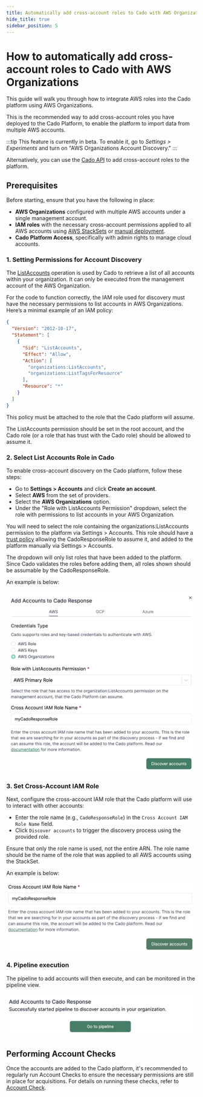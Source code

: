 ```yaml
---
title: Automatically add cross-account roles to Cado with AWS Organizations
hide_title: true
sidebar_position: 5
---
```


# How to automatically add cross-account roles to Cado with AWS Organizations

This guide will walk you through how to integrate AWS roles into the Cado platform using AWS Organizations.

This is the recommended way to add cross-account roles you have deployed to the Cado Platform, to enable the platform to import data from multiple AWS accounts.

:::tip
This feature is currently in beta. To enable it, go to *Settings > Experiments* and turn on "AWS Organizations Account Discovery."
:::


Alternatively, you can use the [Cado API](/cado/deploy/cross/cross-account-creation-api) to add cross-account roles to the platform.

## Prerequisites

Before starting, ensure that you have the following in place:
- **AWS Organizations** configured with multiple AWS accounts under a single management account.
- **IAM roles** with the necessary cross-account permissions applied to all AWS accounts using [AWS StackSets](/cado/deploy/cross/cross-account-creation-auto) or [manual deployment](/cado/deploy/cross/cross-account-creation).
- **Cado Platform Access**, specifically with admin rights to manage cloud accounts.


### 1. **Setting Permissions for Account Discovery**

The [ListAccounts](https://docs.aws.amazon.com/organizations/latest/APIReference/API_ListAccounts.html) operation is used by Cado to retrieve a list of all accounts within your organization. It can only be executed from the management account of the AWS Organization.

For the code to function correctly, the IAM role used for discovery must have the necessary permissions to list accounts in AWS Organizations. Here’s a minimal example of an IAM policy:

```json
{
  "Version": "2012-10-17",
  "Statement": [
    {
      "Sid": "ListAccounts",
      "Effect": "Allow",
      "Action": [
        "organizations:ListAccounts",
        "organizations:ListTagsForResource"
      ],
      "Resource": "*"
    }
  ]
}
```

This policy must be attached to the role that the Cado platform will assume.

The ListAccounts permission should be set in the root account, and the Cado role (or a role that has trust with the Cado role) should be allowed to assume it.



### 2. **Select List Accounts Role in Cado**

To enable cross-account discovery on the Cado platform, follow these steps:

- Go to **Settings > Accounts** and click **Create an account**.
- Select **AWS** from the set of providers.
- Select the **AWS Organizations** option.
- Under the "Role with ListAccounts Permission" dropdown, select the role with permissions to list accounts in your AWS Organization.

You will need to select the role containing the organizations:ListAccounts permission to the platform via Settings > Accounts. This role should have a [trust policy](/cado/deploy/aws/iam/iam-description#using-an-existing-iam-role) allowing the CadoResponseRole to assume it, and added to the platform manually via Settings > Accounts.

The dropdown will only list roles that have been added to the platform. Since Cado validates the roles before adding them, all roles shown should be assumable by the CadoResponseRole.

An example is below:

![Select List Accounts Role 1](/img/aws-orgs-list-accounts-role.png)


### 3. **Set Cross-Account IAM Role**


Next, configure the cross-account IAM role that the Cado platform will use to interact with other accounts:

- Enter the role name (e.g., `CadoResponseRole`) in the `Cross Account IAM Role Name` field.
- Click `Discover accounts` to trigger the discovery process using the provided role.

Ensure that only the role name is used, not the entire ARN. The role name should be the name of the role that was applied to all AWS accounts using the StackSet.

An example is below:

![Select List Accounts Role 2](/img/aws-orgs-list-accounts-role-2.png)



### 4. **Pipeline execution**
The pipeline to add accounts will then execute, and can be monitored in the pipeline view.

![Pipeline View](/img/aws-orgs-pipeline.png)


## Performing Account Checks

Once the accounts are added to the Cado platform, it's recommended to regularly run Account Checks to ensure the necessary permissions are still in place for acquisitions. For details on running these checks, refer to [Account Check](/cado/manage/monitoring#account-check).
